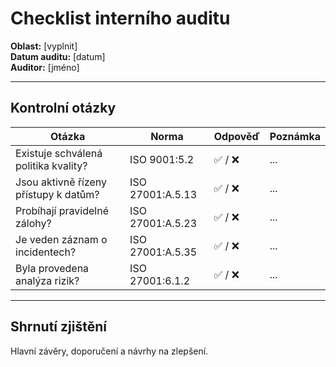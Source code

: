 # Checklist interního auditu
<!-- # audity/checklist-auditu.md -->

**Oblast:** [vyplnit]  
**Datum auditu:** [datum]  
**Auditor:** [jméno]

---

## Kontrolní otázky

| Otázka | Norma | Odpověď | Poznámka |
|--------|-------|---------|----------|
| Existuje schválená politika kvality? | ISO 9001:5.2 | ✅ / ❌ | ... |
| Jsou aktivně řízeny přístupy k datům? | ISO 27001:A.5.13 | ✅ / ❌ | ... |
| Probíhají pravidelné zálohy? | ISO 27001:A.5.23 | ✅ / ❌ | ... |
| Je veden záznam o incidentech? | ISO 27001:A.5.35 | ✅ / ❌ | ... |
| Byla provedena analýza rizik? | ISO 27001:6.1.2 | ✅ / ❌ | ... |

---

## Shrnutí zjištění

Hlavní závěry, doporučení a návrhy na zlepšení.
